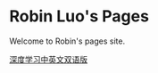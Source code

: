 # Robin Luo's Pages

Welcome to Robin's pages site.

[深度学习中英文双语版](http://note.youdao.com/noteshare?id=76f8378fedd3380c9b41202c67031d40)

